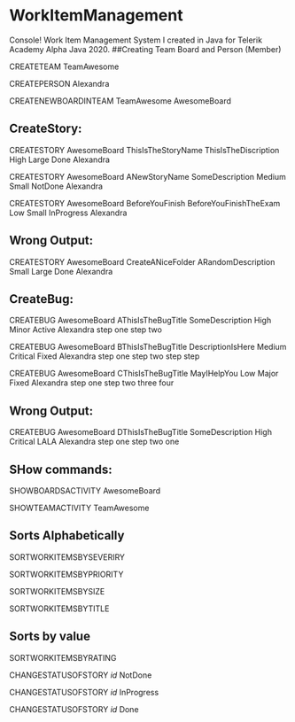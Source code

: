 # WorkItemManagement
Console! Work Item Management System I created in Java for Telerik Academy Alpha Java 2020. 
##Creating Team Board and Person (Member)

CREATETEAM TeamAwesome

CREATEPERSON Alexandra

CREATENEWBOARDINTEAM TeamAwesome AwesomeBoard

## CreateStory:

CREATESTORY AwesomeBoard ThisIsTheStoryName ThisIsTheDiscription High Large Done Alexandra

CREATESTORY AwesomeBoard ANewStoryName SomeDescription Medium Small NotDone Alexandra

CREATESTORY AwesomeBoard BeforeYouFinish BeforeYouFinishTheExam Low Small InProgress Alexandra


## Wrong Output:

CREATESTORY AwesomeBoard CreateANiceFolder ARandomDescription Small Large Done Alexandra

## CreateBug:
CREATEBUG AwesomeBoard AThisIsTheBugTitle SomeDescription High Minor Active Alexandra step one step two

CREATEBUG AwesomeBoard BThisIsTheBugTitle DescriptionIsHere Medium Critical Fixed Alexandra step one step two step step

CREATEBUG AwesomeBoard CThisIsTheBugTitle MayIHelpYou Low Major Fixed Alexandra step one step two three four


## Wrong Output:

CREATEBUG AwesomeBoard DThisIsTheBugTitle SomeDescription High Critical LALA Alexandra step one step two one


## SHow commands:

SHOWBOARDSACTIVITY AwesomeBoard

SHOWTEAMACTIVITY TeamAwesome



## Sorts Alphabetically 

SORTWORKITEMSBYSEVERIRY

SORTWORKITEMSBYPRIORITY

SORTWORKITEMSBYSIZE

SORTWORKITEMSBYTITLE


## Sorts by value
SORTWORKITEMSBYRATING


CHANGESTATUSOFSTORY *id* NotDone

CHANGESTATUSOFSTORY *id* InProgress

CHANGESTATUSOFSTORY *id* Done

